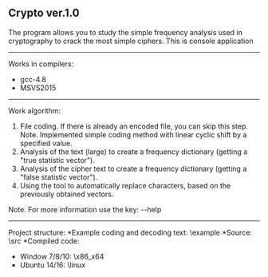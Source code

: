 **Crypto ver.1.0**
---

The program allows you to study the simple frequency analysis used in cryptography to crack the most simple ciphers.
This is console application

---

Works in compilers:
* gcc-4.8
* MSVS2015 

---

Work algorithm:
1. File coding. If there is already an encoded file, you can skip this step.
Note. Implemented simple coding method with linear cyclic shift by a specified value.
2. Analysis of the text (large) to create a frequency dictionary (getting a "true statistic vector").
3. Analysis of the cipher text to create a frequency dictionary (getting a "false statistic vector").
4. Using the tool to automatically replace characters, based on the previously obtained vectors.

Note. For more information use the key: --help

---

Project structure:
*Example coding and decoding text:		\example
*Source:								\src
*Compiled code:
  * Window 7/8/10:  					\x86_x64
  * Ubuntu 14/16:						\linux	
